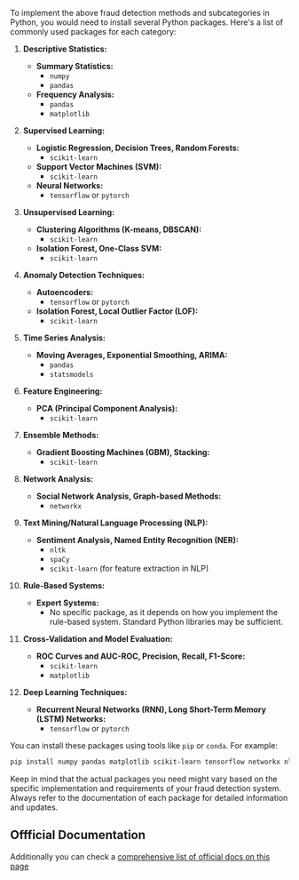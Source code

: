 To implement the above fraud detection methods and subcategories in Python, you would need to install several Python packages. Here's a list of commonly used packages for each category:

1. **Descriptive Statistics:**
   - **Summary Statistics:**
     - `numpy`
     - `pandas`
   - **Frequency Analysis:**
     - `pandas`
     - `matplotlib`

2. **Supervised Learning:**
   - **Logistic Regression, Decision Trees, Random Forests:**
     - `scikit-learn`
   - **Support Vector Machines (SVM):**
     - `scikit-learn`
   - **Neural Networks:**
     - `tensorflow` or `pytorch`

3. **Unsupervised Learning:**
   - **Clustering Algorithms (K-means, DBSCAN):**
     - `scikit-learn`
   - **Isolation Forest, One-Class SVM:**
     - `scikit-learn`

4. **Anomaly Detection Techniques:**
   - **Autoencoders:**
     - `tensorflow` or `pytorch`
   - **Isolation Forest, Local Outlier Factor (LOF):**
     - `scikit-learn`

5. **Time Series Analysis:**
   - **Moving Averages, Exponential Smoothing, ARIMA:**
     - `pandas`
     - `statsmodels`

6. **Feature Engineering:**
   - **PCA (Principal Component Analysis):**
     - `scikit-learn`

7. **Ensemble Methods:**
   - **Gradient Boosting Machines (GBM), Stacking:**
     - `scikit-learn`

8. **Network Analysis:**
   - **Social Network Analysis, Graph-based Methods:**
     - `networkx`

9. **Text Mining/Natural Language Processing (NLP):**
   - **Sentiment Analysis, Named Entity Recognition (NER):**
     - `nltk`
     - `spaCy`
     - `scikit-learn` (for feature extraction in NLP)

10. **Rule-Based Systems:**
    - **Expert Systems:**
      - No specific package, as it depends on how you implement the rule-based system. Standard Python libraries may be sufficient.

11. **Cross-Validation and Model Evaluation:**
    - **ROC Curves and AUC-ROC, Precision, Recall, F1-Score:**
      - `scikit-learn`
      - `matplotlib`

12. **Deep Learning Techniques:**
    - **Recurrent Neural Networks (RNN), Long Short-Term Memory (LSTM) Networks:**
      - `tensorflow` or `pytorch`

You can install these packages using tools like `pip` or `conda`. For example:

```bash
pip install numpy pandas matplotlib scikit-learn tensorflow networkx nltk statsmodels
```

Keep in mind that the actual packages you need might vary based on the specific implementation and requirements of your fraud detection system. Always refer to the documentation of each package for detailed information and updates.


## **Offficial Documentation**

Additionally you can check a [comprehensive list of official docs on this page]( official_packages_links.md)